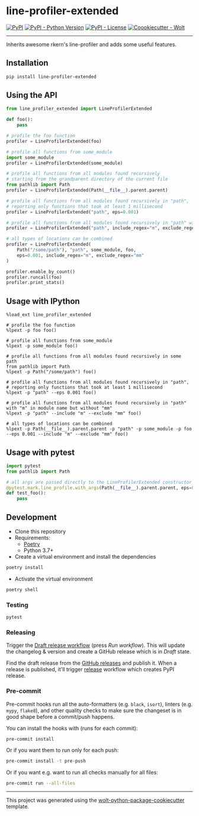 # line-profiler-extended

[![PyPI](https://img.shields.io/pypi/v/line-profiler-extended?style=flat-square)](https://pypi.python.org/pypi/line-profiler-extended/)
[![PyPI - Python Version](https://img.shields.io/pypi/pyversions/line-profiler-extended?style=flat-square)](https://pypi.python.org/pypi/line-profiler-extended/)
[![PyPI - License](https://img.shields.io/pypi/l/line-profiler-extended?style=flat-square)](https://pypi.python.org/pypi/line-profiler-extended/)
[![Coookiecutter - Wolt](https://img.shields.io/badge/cookiecutter-Wolt-00c2e8?style=flat-square&logo=cookiecutter&logoColor=D4AA00&link=https://github.com/woltapp/wolt-python-package-cookiecutter)](https://github.com/woltapp/wolt-python-package-cookiecutter)


---

Inherits awesome rkern's line-profiler and adds some useful features.

## Installation

```sh
pip install line-profiler-extended
```

## Using the API

```python
from line_profiler_extended import LineProfilerExtended

def foo():
    pass

# profile the foo function
profiler = LineProfilerExtended(foo)

# profile all functions from some_module
import some_module
profiler = LineProfilerExtended(some_module)

# profile all functions from all modules found recursively
# starting from the grandparent directory of the current file
from pathlib import Path
profiler = LineProfilerExtended(Path(__file__).parent.parent)

# profile all functions from all modules found recursively in "path",
# reporting only functions that took at least 1 millisecond
profiler = LineProfilerExtended("path", eps=0.001)

# profile all functions from all modules found recursively in "path" with "m" in module name but without "mm"
profiler = LineProfilerExtended("path", include_regex="m", exclude_regex="mm")

# all types of locations can be combined
profiler = LineProfilerExtended(
    Path("/some/path"), "path", some_module, foo,
    eps=0.001, include_regex="m", exclude_regex="mm"
)

profiler.enable_by_count()
profiler.runcall(foo)
profiler.print_stats()
```

## Usage with IPython

```ipython
%load_ext line_profiler_extended

# profile the foo function
%lpext -p foo foo()

# profile all functions from some_module
%lpext -p some_module foo()

# profile all functions from all modules found recursively in some path
from pathlib import Path
%lpext -p Path("/some/path") foo()

# profile all functions from all modules found recursively in "path",
# reporting only functions that took at least 1 millisecond
%lpext -p "path" --eps 0.001 foo()

# profile all functions from all modules found recursively in "path" with "m" in module name but without "mm"
%lpext -p "path" --include "m" --exclude "mm" foo()

# all types of locations can be combined
%lpext -p Path(__file__).parent.parent -p "path" -p some_module -p foo --eps 0.001 --include "m" --exclude "mm" foo()
```

## Usage with pytest

```python
import pytest
from pathlib import Path

# all args are passed directly to the LineProfilerExtended constructor
@pytest.mark.line_profile.with_args(Path(__file__).parent.parent, eps=0.01)
def test_foo():
    pass
```

## Development

* Clone this repository
* Requirements:
  * [Poetry](https://python-poetry.org/)
  * Python 3.7+
* Create a virtual environment and install the dependencies

```sh
poetry install
```

* Activate the virtual environment

```sh
poetry shell
```

### Testing

```sh
pytest
```

### Releasing

Trigger the [Draft release workflow](https://github.com/utapyngo/line-profiler-extended/actions/workflows/draft_release.yml)
(press _Run workflow_). This will update the changelog & version and create a GitHub release which is in _Draft_ state.

Find the draft release from the
[GitHub releases](https://github.com/utapyngo/line-profiler-extended/releases)
and publish it. When a release is published, it'll trigger
[release](https://github.com/utapyngo/line-profiler-extended/blob/master/.github/workflows/release.yml)
workflow which creates PyPI release.

### Pre-commit

Pre-commit hooks run all the auto-formatters (e.g. `black`, `isort`), linters (e.g. `mypy`, `flake8`), and other quality
 checks to make sure the changeset is in good shape before a commit/push happens.

You can install the hooks with (runs for each commit):

```sh
pre-commit install
```

Or if you want them to run only for each push:

```sh
pre-commit install -t pre-push
```

Or if you want e.g. want to run all checks manually for all files:

```sh
pre-commit run --all-files
```

---

This project was generated using the [wolt-python-package-cookiecutter](https://github.com/woltapp/wolt-python-package-cookiecutter) template.
